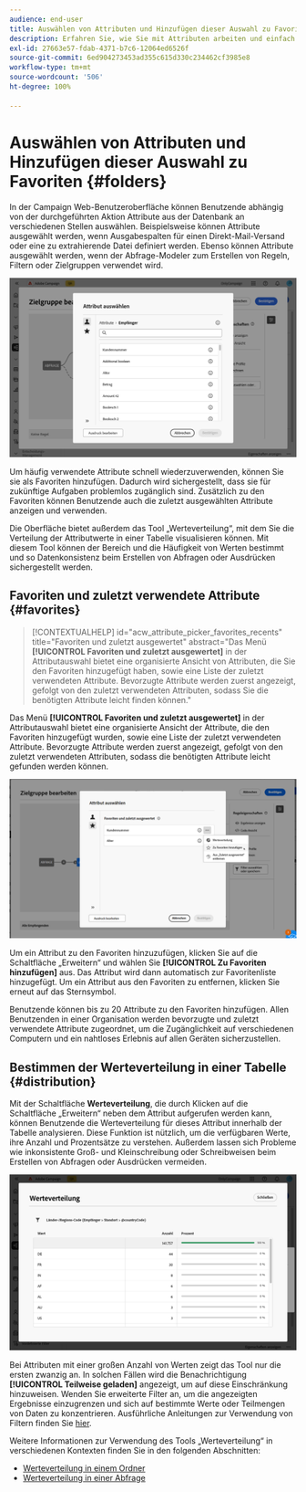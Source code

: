 ```yaml
---
audience: end-user
title: Auswählen von Attributen und Hinzufügen dieser Auswahl zu Favoriten
description: Erfahren Sie, wie Sie mit Attributen arbeiten und einfach auf bevorzugte und zuletzt verwendete Attribute zugreifen können.
exl-id: 27663e57-fdab-4371-b7c6-12064ed6526f
source-git-commit: 6ed904273453ad355c615d330c234462cf3985e8
workflow-type: tm+mt
source-wordcount: '506'
ht-degree: 100%

---
```


# Auswählen von Attributen und Hinzufügen dieser Auswahl zu Favoriten {#folders}

In der Campaign Web-Benutzeroberfläche können Benutzende abhängig von der durchgeführten Aktion Attribute aus der Datenbank an verschiedenen Stellen auswählen. Beispielsweise können Attribute ausgewählt werden, wenn Ausgabespalten für einen Direkt-Mail-Versand oder eine zu extrahierende Datei definiert werden. Ebenso können Attribute ausgewählt werden, wenn der Abfrage-Modeler zum Erstellen von Regeln, Filtern oder Zielgruppen verwendet wird.

![Auswählen von Attributen über die Datenbank mit verfügbaren Attributoptionen](assets/attributes-list.png)

Um häufig verwendete Attribute schnell wiederzuverwenden, können Sie sie als Favoriten hinzufügen. Dadurch wird sichergestellt, dass sie für zukünftige Aufgaben problemlos zugänglich sind. Zusätzlich zu den Favoriten können Benutzende auch die zuletzt ausgewählten Attribute anzeigen und verwenden.

Die Oberfläche bietet außerdem das Tool „Werteverteilung“, mit dem Sie die Verteilung der Attributwerte in einer Tabelle visualisieren können. Mit diesem Tool können der Bereich und die Häufigkeit von Werten bestimmt und so Datenkonsistenz beim Erstellen von Abfragen oder Ausdrücken sichergestellt werden.

## Favoriten und zuletzt verwendete Attribute {#favorites}

>[!CONTEXTUALHELP]
>id="acw_attribute_picker_favorites_recents"
>title="Favoriten und zuletzt ausgewertet"
>abstract="Das Menü **[!UICONTROL Favoriten und zuletzt ausgewertet]** in der Attributauswahl bietet eine organisierte Ansicht von Attributen, die Sie den Favoriten hinzugefügt haben, sowie eine Liste der zuletzt verwendeten Attribute. Bevorzugte Attribute werden zuerst angezeigt, gefolgt von den zuletzt verwendeten Attributen, sodass Sie die benötigten Attribute leicht finden können."

Das Menü **[!UICONTROL Favoriten und zuletzt ausgewertet]** in der Attributauswahl bietet eine organisierte Ansicht der Attribute, die den Favoriten hinzugefügt wurden, sowie eine Liste der zuletzt verwendeten Attribute. Bevorzugte Attribute werden zuerst angezeigt, gefolgt von den zuletzt verwendeten Attributen, sodass die benötigten Attribute leicht gefunden werden können.

![Attributmenü „Favoriten und zuletzt ausgewertet“ mit den bevorzugten und zuletzt verwendeten Attributen](assets/attributes-favorite.png)

Um ein Attribut zu den Favoriten hinzuzufügen, klicken Sie auf die Schaltfläche „Erweitern“ und wählen Sie **[!UICONTROL Zu Favoriten hinzufügen]** aus. Das Attribut wird dann automatisch zur Favoritenliste hinzugefügt. Um ein Attribut aus den Favoriten zu entfernen, klicken Sie erneut auf das Sternsymbol.

Benutzende können bis zu 20 Attribute zu den Favoriten hinzufügen. Allen Benutzenden in einer Organisation werden bevorzugte und zuletzt verwendete Attribute zugeordnet, um die Zugänglichkeit auf verschiedenen Computern und ein nahtloses Erlebnis auf allen Geräten sicherzustellen.

## Bestimmen der Werteverteilung in einer Tabelle {#distribution}

Mit der Schaltfläche **Werteverteilung**, die durch Klicken auf die Schaltfläche „Erweitern“ neben dem Attribut aufgerufen werden kann, können Benutzende die Werteverteilung für dieses Attribut innerhalb der Tabelle analysieren. Diese Funktion ist nützlich, um die verfügbaren Werte, ihre Anzahl und Prozentsätze zu verstehen. Außerdem lassen sich Probleme wie inkonsistente Groß- und Kleinschreibung oder Schreibweisen beim Erstellen von Abfragen oder Ausdrücken vermeiden.

![Benutzeroberfläche des Tools „Werteverteilung“ mit Anzeige der Anzahl und der Prozentsätze der Attributwerte](assets/attributes-distribution-values.png)

Bei Attributen mit einer großen Anzahl von Werten zeigt das Tool nur die ersten zwanzig an. In solchen Fällen wird die Benachrichtigung **[!UICONTROL Teilweise geladen]** angezeigt, um auf diese Einschränkung hinzuweisen. Wenden Sie erweiterte Filter an, um die angezeigten Ergebnisse einzugrenzen und sich auf bestimmte Werte oder Teilmengen von Daten zu konzentrieren. Ausführliche Anleitungen zur Verwendung von Filtern finden Sie [hier](../get-started/work-with-folders.md#filter-the-values).

Weitere Informationen zur Verwendung des Tools „Werteverteilung“ in verschiedenen Kontexten finden Sie in den folgenden Abschnitten:

* [Werteverteilung in einem Ordner](../get-started/work-with-folders.md##distribution-values-folder)
* [Werteverteilung in einer Abfrage](../query/build-query.md#distribution-values-query)
